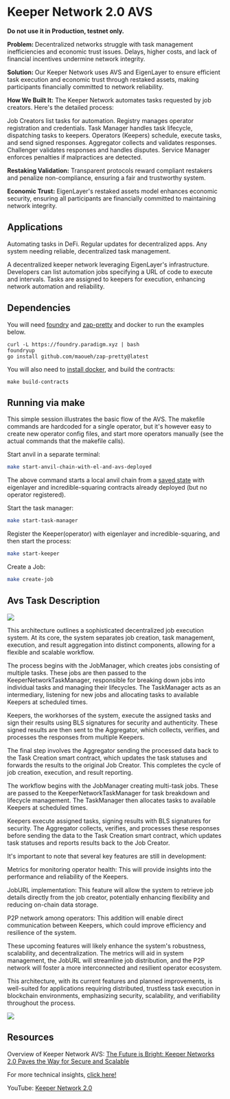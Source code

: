 # Keeper Network 2.0 AVS

<b> Do not use it in Production, testnet only. </b>

 <b>Problem: </b> Decentralized networks struggle with task management inefficiencies and economic trust issues. Delays, higher costs, and lack of financial incentives undermine network integrity.

<b>Solution: </b>Our Keeper Network uses AVS and EigenLayer to ensure efficient task execution and economic trust through restaked assets, making participants financially committed to network reliability.

<b>How We Built It:</b> The Keeper Network automates tasks requested by job creators. Here's the detailed process:

Job Creators list tasks for automation.
Registry manages operator registration and credentials.
Task Manager handles task lifecycle, dispatching tasks to keepers.
Operators (Keepers) schedule, execute tasks, and send signed responses.
Aggregator collects and validates responses.
Challenger validates responses and handles disputes.
Service Manager enforces penalties if malpractices are detected.

<b>Restaking Validation:</b> Transparent protocols reward compliant restakers and penalize non-compliance, ensuring a fair and trustworthy system.

<b>Economic Trust:</b> EigenLayer's restaked assets model enhances economic security, ensuring all participants are financially committed to maintaining network integrity.

## Applications

Automating tasks in DeFi.
Regular updates for decentralized apps.
Any system needing reliable, decentralized task management.


A decentralized keeper network leveraging EigenLayer's infrastructure. Developers can list automation jobs specifying a URL of code to execute and intervals. Tasks are assigned to keepers for execution, enhancing network automation and reliability.

## Dependencies

You will need [foundry](https://book.getfoundry.sh/getting-started/installation) and [zap-pretty](https://github.com/maoueh/zap-pretty) and docker to run the examples below.
```
curl -L https://foundry.paradigm.xyz | bash
foundryup
go install github.com/maoueh/zap-pretty@latest
```
You will also need to [install docker](https://docs.docker.com/get-docker/), and build the contracts:
```
make build-contracts
```

## Running via make

This simple session illustrates the basic flow of the AVS. The makefile commands are hardcoded for a single operator, but it's however easy to create new operator config files, and start more operators manually (see the actual commands that the makefile calls).

Start anvil in a separate terminal:

```bash
make start-anvil-chain-with-el-and-avs-deployed
```

The above command starts a local anvil chain from a [saved state](./tests/anvil/avs-and-eigenlayer-deployed-anvil-state.json) with eigenlayer and incredible-squaring contracts already deployed (but no operator registered).

Start the task manager:

```bash
make start-task-manager
```

Register the Keeper(operator) with eigenlayer and incredible-squaring, and then start the process:

```bash
make start-keeper
```

Create a Job: 

```bash
make create-job
```


## Avs Task Description


![](./diagrams/keepernetwork.png)

This architecture outlines a sophisticated decentralized job execution system. At its core, the system separates job creation, task management, execution, and result aggregation into distinct components, allowing for a flexible and scalable workflow.

The process begins with the JobManager, which creates jobs consisting of multiple tasks. These jobs are then passed to the KeeperNetworkTaskManager, responsible for breaking down jobs into individual tasks and managing their lifecycles. The TaskManager acts as an intermediary, listening for new jobs and allocating tasks to available Keepers at scheduled times.

Keepers, the workhorses of the system, execute the assigned tasks and sign their results using BLS signatures for security and authenticity. These signed results are then sent to the Aggregator, which collects, verifies, and processes the responses from multiple Keepers.

The final step involves the Aggregator sending the processed data back to the Task Creation smart contract, which updates the task statuses and forwards the results to the original Job Creator. This completes the cycle of job creation, execution, and result reporting.

The workflow begins with the JobManager creating multi-task jobs. These are passed to the KeeperNetworkTaskManager for task breakdown and lifecycle management. The TaskManager then allocates tasks to available Keepers at scheduled times.

Keepers execute assigned tasks, signing results with BLS signatures for security. The Aggregator collects, verifies, and processes these responses before sending the data to the Task Creation smart contract, which updates task statuses and reports results back to the Job Creator.

It's important to note that several key features are still in development:

Metrics for monitoring operator health: This will provide insights into the performance and reliability of the Keepers.

JobURL implementation: This feature will allow the system to retrieve job details directly from the job creator, potentially enhancing flexibility and reducing on-chain data storage.

P2P network among operators: This addition will enable direct communication between Keepers, which could improve efficiency and resilience of the system.

These upcoming features will likely enhance the system's robustness, scalability, and decentralization. The metrics will aid in system management, the JobURL will streamline job distribution, and the P2P network will foster a more interconnected and resilient operator ecosystem.

This architecture, with its current features and planned improvements, is well-suited for applications requiring distributed, trustless task execution in blockchain environments, emphasizing security, scalability, and verifiability throughout the process.

![](./diagrams/KeeperNetworkAVS.jpg)

## Resources

Overview of Keeper Network AVS: 
[The Future is Bright: Keeper Networks 2.0 Paves the Way for Secure and Scalable](https://mirror.xyz/0x328f573aB35557d52f8822DAda203dCb4B56da37/bCU89iYEUT5bKBLNZz-3k07aSKh0Fm9MKJFxiA46kiQ)

For more technical insights, [click here!](https://mirror.xyz/0x328f573aB35557d52f8822DAda203dCb4B56da37/VbZOuwYU65h0ZmxC7C-D316O_H5qQ8Z6-L-MDxgxXzw)

YouTube: [Keeper Network 2.0](https://www.youtube.com/playlist?list=PLINrQiiidP8Lj7oWX3KSgXRYX3m2bPedu)

